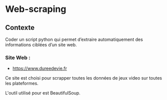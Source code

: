 # Web-scraping

## Contexte

Coder un script python qui permet d’extraire automatiquement des informations ciblées d’un site web.

### Site Web : 

- <https://www.dureedevie.fr>

Ce site est choisi pour scrapper toutes les données de jeux video sur toutes les plateformes.

L'outil utilisé pour est BeautifulSoup.
